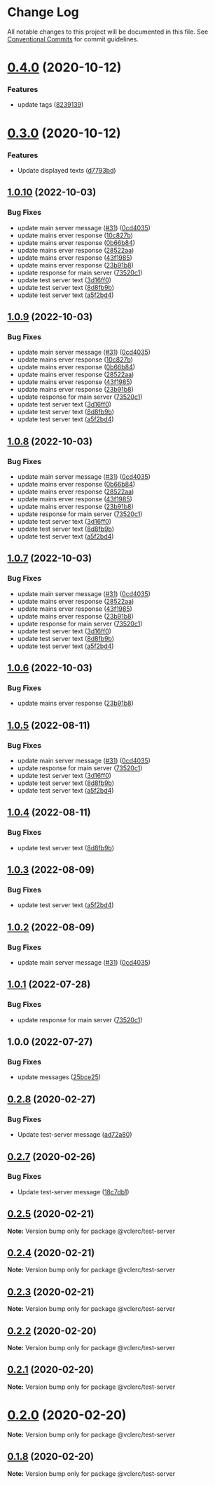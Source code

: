 # Change Log

All notable changes to this project will be documented in this file.
See [Conventional Commits](https://conventionalcommits.org) for commit guidelines.

# [0.4.0](https://github.com/vclerc/console-printer-lerna/compare/v0.3.3...v0.4.0) (2020-10-12)


### Features

* update tags ([8239139](https://github.com/vclerc/console-printer-lerna/commit/8239139a89cc8c3a32da824c996109d071b88db5))






# [0.3.0](https://github.com/vclerc/console-printer-lerna/compare/v0.2.8...v0.3.0) (2020-10-12)


### Features

* Update displayed texts ([d7793bd](https://github.com/vclerc/console-printer-lerna/commit/d7793bdda8c5a1c16e306e7f85cb387987e575a1))





## [1.0.10](https://github.com/vclerc/console-printer-lerna/compare/test-server-v1.0.9...test-server-v1.0.10) (2022-10-03)


### Bug Fixes

* update main server message ([#31](https://github.com/vclerc/console-printer-lerna/issues/31)) ([0cd4035](https://github.com/vclerc/console-printer-lerna/commit/0cd40357870ada64e49ee86ecf4268a97379e98c))
* update mains erver response ([10c827b](https://github.com/vclerc/console-printer-lerna/commit/10c827b97324415d1e57a67dae5c431acbf9d6ca))
* update mains erver response ([0b66b84](https://github.com/vclerc/console-printer-lerna/commit/0b66b84baba611c7c08ae987c2638c852f497b47))
* update mains erver response ([28522aa](https://github.com/vclerc/console-printer-lerna/commit/28522aa94e31b50a727985aee885f931cb93a30e))
* update mains erver response ([43f1985](https://github.com/vclerc/console-printer-lerna/commit/43f198594d7a4af72fa16be467b0740398ac8ca9))
* update mains erver response ([23b91b8](https://github.com/vclerc/console-printer-lerna/commit/23b91b8a0d2322726fd8680ee3b5d26d2bd23521))
* update response for main server ([73520c1](https://github.com/vclerc/console-printer-lerna/commit/73520c1bd257c01200a2a6da6e00ee2db258315b))
* update test server text ([3d16ff0](https://github.com/vclerc/console-printer-lerna/commit/3d16ff0cd479b3b88b94ceda6c5843697db5309b))
* update test server text ([8d8fb9b](https://github.com/vclerc/console-printer-lerna/commit/8d8fb9be02c1b693ff365624cd1eff1a8d3f1889))
* update test server text ([a5f2bd4](https://github.com/vclerc/console-printer-lerna/commit/a5f2bd492cef2b1c6671573f822a6d7ae6a11f7e))

## [1.0.9](https://github.com/vclerc/console-printer-lerna/compare/test-server-v1.0.8...test-server-v1.0.9) (2022-10-03)


### Bug Fixes

* update main server message ([#31](https://github.com/vclerc/console-printer-lerna/issues/31)) ([0cd4035](https://github.com/vclerc/console-printer-lerna/commit/0cd40357870ada64e49ee86ecf4268a97379e98c))
* update mains erver response ([10c827b](https://github.com/vclerc/console-printer-lerna/commit/10c827b97324415d1e57a67dae5c431acbf9d6ca))
* update mains erver response ([0b66b84](https://github.com/vclerc/console-printer-lerna/commit/0b66b84baba611c7c08ae987c2638c852f497b47))
* update mains erver response ([28522aa](https://github.com/vclerc/console-printer-lerna/commit/28522aa94e31b50a727985aee885f931cb93a30e))
* update mains erver response ([43f1985](https://github.com/vclerc/console-printer-lerna/commit/43f198594d7a4af72fa16be467b0740398ac8ca9))
* update mains erver response ([23b91b8](https://github.com/vclerc/console-printer-lerna/commit/23b91b8a0d2322726fd8680ee3b5d26d2bd23521))
* update response for main server ([73520c1](https://github.com/vclerc/console-printer-lerna/commit/73520c1bd257c01200a2a6da6e00ee2db258315b))
* update test server text ([3d16ff0](https://github.com/vclerc/console-printer-lerna/commit/3d16ff0cd479b3b88b94ceda6c5843697db5309b))
* update test server text ([8d8fb9b](https://github.com/vclerc/console-printer-lerna/commit/8d8fb9be02c1b693ff365624cd1eff1a8d3f1889))
* update test server text ([a5f2bd4](https://github.com/vclerc/console-printer-lerna/commit/a5f2bd492cef2b1c6671573f822a6d7ae6a11f7e))

## [1.0.8](https://github.com/vclerc/console-printer-lerna/compare/test-server-v1.0.7...test-server-v1.0.8) (2022-10-03)


### Bug Fixes

* update main server message ([#31](https://github.com/vclerc/console-printer-lerna/issues/31)) ([0cd4035](https://github.com/vclerc/console-printer-lerna/commit/0cd40357870ada64e49ee86ecf4268a97379e98c))
* update mains erver response ([0b66b84](https://github.com/vclerc/console-printer-lerna/commit/0b66b84baba611c7c08ae987c2638c852f497b47))
* update mains erver response ([28522aa](https://github.com/vclerc/console-printer-lerna/commit/28522aa94e31b50a727985aee885f931cb93a30e))
* update mains erver response ([43f1985](https://github.com/vclerc/console-printer-lerna/commit/43f198594d7a4af72fa16be467b0740398ac8ca9))
* update mains erver response ([23b91b8](https://github.com/vclerc/console-printer-lerna/commit/23b91b8a0d2322726fd8680ee3b5d26d2bd23521))
* update response for main server ([73520c1](https://github.com/vclerc/console-printer-lerna/commit/73520c1bd257c01200a2a6da6e00ee2db258315b))
* update test server text ([3d16ff0](https://github.com/vclerc/console-printer-lerna/commit/3d16ff0cd479b3b88b94ceda6c5843697db5309b))
* update test server text ([8d8fb9b](https://github.com/vclerc/console-printer-lerna/commit/8d8fb9be02c1b693ff365624cd1eff1a8d3f1889))
* update test server text ([a5f2bd4](https://github.com/vclerc/console-printer-lerna/commit/a5f2bd492cef2b1c6671573f822a6d7ae6a11f7e))

## [1.0.7](https://github.com/vclerc/console-printer-lerna/compare/test-server-v1.0.6...test-server-v1.0.7) (2022-10-03)


### Bug Fixes

* update main server message ([#31](https://github.com/vclerc/console-printer-lerna/issues/31)) ([0cd4035](https://github.com/vclerc/console-printer-lerna/commit/0cd40357870ada64e49ee86ecf4268a97379e98c))
* update mains erver response ([28522aa](https://github.com/vclerc/console-printer-lerna/commit/28522aa94e31b50a727985aee885f931cb93a30e))
* update mains erver response ([43f1985](https://github.com/vclerc/console-printer-lerna/commit/43f198594d7a4af72fa16be467b0740398ac8ca9))
* update mains erver response ([23b91b8](https://github.com/vclerc/console-printer-lerna/commit/23b91b8a0d2322726fd8680ee3b5d26d2bd23521))
* update response for main server ([73520c1](https://github.com/vclerc/console-printer-lerna/commit/73520c1bd257c01200a2a6da6e00ee2db258315b))
* update test server text ([3d16ff0](https://github.com/vclerc/console-printer-lerna/commit/3d16ff0cd479b3b88b94ceda6c5843697db5309b))
* update test server text ([8d8fb9b](https://github.com/vclerc/console-printer-lerna/commit/8d8fb9be02c1b693ff365624cd1eff1a8d3f1889))
* update test server text ([a5f2bd4](https://github.com/vclerc/console-printer-lerna/commit/a5f2bd492cef2b1c6671573f822a6d7ae6a11f7e))

## [1.0.6](https://github.com/vclerc/console-printer-lerna/compare/test-server-v1.0.5...test-server-v1.0.6) (2022-10-03)


### Bug Fixes

* update mains erver response ([23b91b8](https://github.com/vclerc/console-printer-lerna/commit/23b91b8a0d2322726fd8680ee3b5d26d2bd23521))

## [1.0.5](https://github.com/vclerc/console-printer-lerna/compare/test-server-v1.0.4...test-server-v1.0.5) (2022-08-11)


### Bug Fixes

* update main server message ([#31](https://github.com/vclerc/console-printer-lerna/issues/31)) ([0cd4035](https://github.com/vclerc/console-printer-lerna/commit/0cd40357870ada64e49ee86ecf4268a97379e98c))
* update response for main server ([73520c1](https://github.com/vclerc/console-printer-lerna/commit/73520c1bd257c01200a2a6da6e00ee2db258315b))
* update test server text ([3d16ff0](https://github.com/vclerc/console-printer-lerna/commit/3d16ff0cd479b3b88b94ceda6c5843697db5309b))
* update test server text ([8d8fb9b](https://github.com/vclerc/console-printer-lerna/commit/8d8fb9be02c1b693ff365624cd1eff1a8d3f1889))
* update test server text ([a5f2bd4](https://github.com/vclerc/console-printer-lerna/commit/a5f2bd492cef2b1c6671573f822a6d7ae6a11f7e))

## [1.0.4](https://github.com/vclerc/console-printer-lerna/compare/test-server-v1.0.3...test-server-v1.0.4) (2022-08-11)


### Bug Fixes

* update test server text ([8d8fb9b](https://github.com/vclerc/console-printer-lerna/commit/8d8fb9be02c1b693ff365624cd1eff1a8d3f1889))

## [1.0.3](https://github.com/vclerc/console-printer-lerna/compare/test-server-v1.0.2...test-server-v1.0.3) (2022-08-09)


### Bug Fixes

* update test server text ([a5f2bd4](https://github.com/vclerc/console-printer-lerna/commit/a5f2bd492cef2b1c6671573f822a6d7ae6a11f7e))

## [1.0.2](https://github.com/vclerc/console-printer-lerna/compare/test-server-v1.0.1...test-server-v1.0.2) (2022-08-09)


### Bug Fixes

* update main server message ([#31](https://github.com/vclerc/console-printer-lerna/issues/31)) ([0cd4035](https://github.com/vclerc/console-printer-lerna/commit/0cd40357870ada64e49ee86ecf4268a97379e98c))

## [1.0.1](https://github.com/vclerc/console-printer-lerna/compare/test-server-v1.0.0...test-server-v1.0.1) (2022-07-28)


### Bug Fixes

* update response for main server ([73520c1](https://github.com/vclerc/console-printer-lerna/commit/73520c1bd257c01200a2a6da6e00ee2db258315b))

## 1.0.0 (2022-07-27)


### Bug Fixes

* update messages ([25bce25](https://github.com/vclerc/console-printer-lerna/commit/25bce25fdb15fac16fa13cdd00c35ad70ff90710))

## [0.2.8](https://github.com/vclerc/console-printer-lerna/compare/v0.2.7...v0.2.8) (2020-02-27)


### Bug Fixes

* Update test-server message ([ad72a80](https://github.com/vclerc/console-printer-lerna/commit/ad72a803973aa2a686c6769e4364c12415990808))





## [0.2.7](https://github.com/vclerc/console-printer-lerna/compare/v0.2.5...v0.2.7) (2020-02-26)


### Bug Fixes

* Update test-server message ([18c7db1](https://github.com/vclerc/console-printer-lerna/commit/18c7db187b0743182782f4043388db86c9853df7))






## [0.2.5](https://github.com/vclerc/console-printer-lerna/compare/v0.2.4...v0.2.5) (2020-02-21)

**Note:** Version bump only for package @vclerc/test-server





## [0.2.4](https://github.com/vclerc/console-printer-lerna/compare/v0.2.3...v0.2.4) (2020-02-21)

**Note:** Version bump only for package @vclerc/test-server





## [0.2.3](https://github.com/vclerc/console-printer-lerna/compare/v0.2.2...v0.2.3) (2020-02-21)

**Note:** Version bump only for package @vclerc/test-server






## [0.2.2](https://github.com/vclerc/console-printer-lerna/compare/v0.2.1...v0.2.2) (2020-02-20)

**Note:** Version bump only for package @vclerc/test-server





## [0.2.1](https://github.com/vclerc/console-printer-lerna/compare/v0.2.0...v0.2.1) (2020-02-20)

**Note:** Version bump only for package @vclerc/test-server





# [0.2.0](https://github.com/vclerc/console-printer-lerna/compare/v0.1.8...v0.2.0) (2020-02-20)

**Note:** Version bump only for package @vclerc/test-server





## [0.1.8](https://github.com/vclerc/console-printer-lerna/compare/v0.1.7...v0.1.8) (2020-02-20)

**Note:** Version bump only for package @vclerc/test-server
